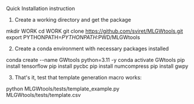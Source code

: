 Quick Installation instruction

1. Create a working directory and get the package

mkdir WORK
cd WORK
git clone https://github.com/sviret/MLGWtools.git
export PYTHONPATH=$PYTHONPATH:$PWD/MLGWtools

2. Create a conda environment with necessary packages installed

conda create --name GWtools python=3.11 -y
conda activate GWtools
pip install tensorflow
pip install pycbc
pip install numcompress
pip install gwpy

3. That's it, test that template generation macro works:

python MLGWtools/tests/template_example.py MLGWtools/tests/template.csv

